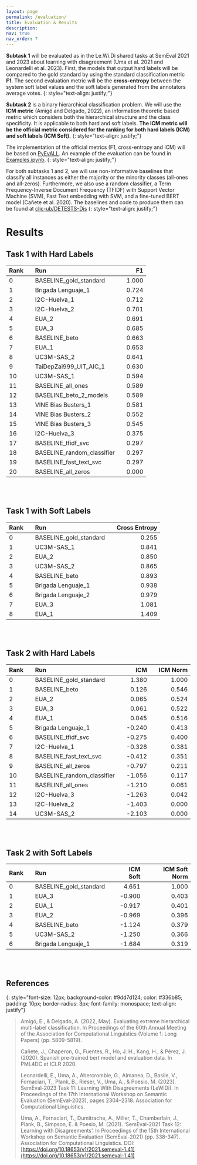 ```yaml
---
layout: page
permalink: /evaluation/
title: Evaluation & Results
description:
nav: true
nav_order: 7
---
```


**Subtask 1** will be evaluated as in the Le.Wi.Di shared tasks at
SemEval 2021 and 2023 about learning with disagreement (Uma et al. 2021 and Leonardelli et al. 2023).
First, the models that output hard labels will be compared to the gold standard by using the standard
classification metric **F1**. The second evaluation metric will be the **cross-entropy** between the system
soft label values and the soft labels generated from the annotators average votes.
{: style="text-align: justify;"}

**Subtask 2** is a binary hierarchical classification problem. We will use
  the **ICM metric** (Amigó and Delgado, 2022), an information theoretic based metric which
  considers both the hierarchical structure and the class specificity. It is applicable to both hard and
  soft labels. **The ICM metric will be the official metric considered for the ranking for both hard labels (ICM)
  and soft labels (ICM Soft).**
{: style="text-align: justify;"}

The implementation of the official metrics (F1, cross-entropy and ICM) will be based on [PyEvALL](https://github.com/UNEDLENAR/PyEvALL).
An example of the evaluation can be found in [Examples.ipynb](https://github.com/clic-ub/DETESTS-Dis/blob/main/Examples.ipynb).
{: style="text-align: justify;"}

For both subtasks 1 and 2, we will use non-informative baselines that classify all instances as either
the majority or the minority classes (all-ones and all-zeros). Furthermore, we also use a random
classifier, a Term Frequency-Inverse Document Frequency (TFIDF) with Support Vector Machine (SVM),
Fast Text embedding with SVM, and a fine-tuned BERT model (Cañete et al. 2020).
The baselines and code to produce them can be found at [clic-ub/DETESTS-Dis](https://github.com/clic-ub/DETESTS-Dis)
{: style="text-align: justify;"}

# Results

## Task 1 with Hard Labels

|   Rank |   | Run                        |   |    F1 |
|:-------|---|:---------------------------|---|------:|
|      0 |   | BASELINE_gold_standard     |   | 1.000 |
|      1 |   | Brigada Lenguaje_1         |   | 0.724 |
|      2 |   | I2C-Huelva_1               |   | 0.712 |
|      3 |   | I2C-Huelva_2               |   | 0.701 |
|      4 |   | EUA_2                      |   | 0.691 |
|      5 |   | EUA_3                      |   | 0.685 |
|      6 |   | BASELINE_beto              |   | 0.663 |
|      7 |   | EUA_1                      |   | 0.653 |
|      8 |   | UC3M-SAS_2                 |   | 0.641 |
|      9 |   | TaiDepZai999_UIT_AIC_1     |   | 0.630 |
|     10 |   | UC3M-SAS_1                 |   | 0.594 |
|     11 |   | BASELINE_all_ones          |   | 0.589 |
|     12 |   | BASELINE_beto_2_models     |   | 0.589 |
|     13 |   | VINE Bias Busters_1        |   | 0.581 |
|     14 |   | VINE Bias Busters_2        |   | 0.552 |
|     15 |   | VINE Bias Busters_3        |   | 0.545 |
|     16 |   | I2C-Huelva_3               |   | 0.375 |
|     17 |   | BASELINE_tfidf_svc         |   | 0.297 |
|     18 |   | BASELINE_random_classifier |   | 0.297 |
|     19 |   | BASELINE_fast_text_svc     |   | 0.297 |
|     20 |   | BASELINE_all_zeros         |   | 0.000 |

<br><br>

## Task 1 with Soft Labels

|   Rank |   | Run                    |   |   Cross Entropy |
|:-------|---|:-----------------------|---|----------------:|
|      0 |   | BASELINE_gold_standard |   |           0.255 |
|      1 |   | UC3M-SAS_1             |   |           0.841 |
|      2 |   | EUA_2                  |   |           0.850 |
|      3 |   | UC3M-SAS_2             |   |           0.865 |
|      4 |   | BASELINE_beto          |   |           0.893 |
|      5 |   | Brigada Lenguaje_1     |   |           0.938 |
|      6 |   | Brigada Lenguaje_2     |   |           0.979 |
|      7 |   | EUA_3                  |   |           1.081 |
|      8 |   | EUA_1                  |   |           1.409 |

<br><br>

## Task 2 with Hard Labels

|   Rank |   | Run                        |   |    ICM |   |   ICM Norm |
|:-------|---|:---------------------------|---|-------:|---|-----------:|
|      0 |   | BASELINE_gold_standard     |   |  1.380 |   |      1.000 |
|      1 |   | BASELINE_beto              |   |  0.126 |   |      0.546 |
|      2 |   | EUA_2                      |   |  0.065 |   |      0.524 |
|      3 |   | EUA_3                      |   |  0.061 |   |      0.522 |
|      4 |   | EUA_1                      |   |  0.045 |   |      0.516 |
|      5 |   | Brigada Lenguaje_1         |   | -0.240 |   |      0.413 |
|      6 |   | BASELINE_tfidf_svc         |   | -0.275 |   |      0.400 |
|      7 |   | I2C-Huelva_1               |   | -0.328 |   |      0.381 |
|      8 |   | BASELINE_fast_text_svc     |   | -0.412 |   |      0.351 |
|      9 |   | BASELINE_all_zeros         |   | -0.797 |   |      0.211 |
|     10 |   | BASELINE_random_classifier |   | -1.056 |   |      0.117 |
|     11 |   | BASELINE_all_ones          |   | -1.210 |   |      0.061 |
|     12 |   | I2C-Huelva_3               |   | -1.263 |   |      0.042 |
|     13 |   | I2C-Huelva_2               |   | -1.403 |   |      0.000 |
|     14 |   | UC3M-SAS_2                 |   | -2.103 |   |      0.000 |

<br><br>

## Task 2 with Soft Labels

|   Rank |   | Run                    |   |   ICM Soft |   |   ICM Soft Norm |
|:-------|---|:-----------------------|---|-----------:|---|----------------:|
|      0 |   | BASELINE_gold_standard |   |      4.651 |   |           1.000 |
|      1 |   | EUA_3                  |   |     -0.900 |   |           0.403 |
|      2 |   | EUA_1                  |   |     -0.917 |   |           0.401 |
|      3 |   | EUA_2                  |   |     -0.969 |   |           0.396 |
|      4 |   | BASELINE_beto          |   |     -1.124 |   |           0.379 |
|      5 |   | UC3M-SAS_2             |   |     -1.250 |   |           0.366 |
|      6 |   | Brigada Lenguaje_1     |   |     -1.684 |   |           0.319 |

<br><br>

## References

{: style="font-size: 12px; background-color: #9dd7d124; color: #336b85; padding: 10px; border-radius:
3px; font-family: monospace; text-align: justify"}

> Amigó, E., & Delgado, A. (2022, May). Evaluating extreme hierarchical multi-label classification. In
> Proceedings of the 60th Annual Meeting of the Association for Computational Linguistics (Volume 1: Long
> Papers) (pp. 5809-5819).
>
> Cañete, J., Chaperon, G., Fuentes, R., Ho, J. H., Kang, H., & Pérez, J. (2020). Spanish pre-trained
> bert model and evaluation data. In PML4DC at ICLR 2020.
>
> Leonardelli, E., Uma, A., Abercrombie, G., Almanea, D., Basile, V., Fornaciari, T., Plank, B., Rieser,
> V., Uma, A., & Poesio, M. (2023). SemEval-2023 Task 11: Learning With Disagreements (LeWiDi). In
> Proceedings of the 17th International Workshop on Semantic Evaluation (SemEval-2023), pages 2304–2318.
> Association for Computational Linguistics.
>
> Uma, A., Fornaciari, T., Dumitrache, A., Miller, T., Chamberlain, J., Plank, B., Simpson, E. & Poesio,
> M. (2021). ‘SemEval-2021 Task 12: Learning with Disagreements’. In Proceedings of the 15th
> International Workshop on Semantic Evaluation (SemEval-2021) (pp. 338-347). Association for
> Computational Linguistics. DOI:
> [https://doi.org/10.18653/v1/2021.semeval-1.41](https://doi.org/10.18653/v1/2021.semeval-1.41)
